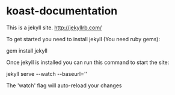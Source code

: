 koast-documentation
===================

This is a jekyll site.  http://jekyllrb.com/

To get started you need to install jekyll (You need ruby gems):  

  gem install jekyll

Once jekyll is installed you can run this command to start the site:

  jekyll serve --watch --baseurl=''

The 'watch' flag will auto-reload your changes
